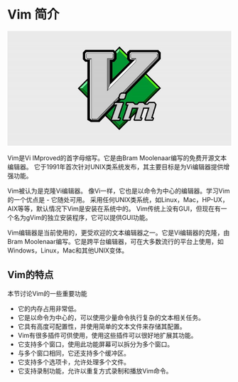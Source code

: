 # Vim 简介

![vim](./images/vim.png)

Vim是Vi IMproved的首字母缩写。它是由Bram Moolenaar编写的免费开源文本编辑器。 它于1991年首次针对UNIX类系统发布，其主要目标是为Vi编辑器提供增强功能。

Vim被认为是克隆Vi编辑器。 像Vi一样，它也是以命令为中心的编辑器。学习Vim的一个优点是 - 它随处可用。 采用任何UNIX类系统，如Linux，Mac，HP-UX，AIX等等，默认情况下Vim是安装在系统中的。 Vim传统上没有GUI，但现在有一个名为gVim的独立安装程序，它可以提供GUI功能。

Vim编辑器是当前使用的，更受欢迎的文本编辑器之一。它是Vi编辑器的克隆，由Bram Moolenaar编写。它是跨平台编辑器，可在大多数流行的平台上使用，如Windows，Linux，Mac和其他UNIX变体。 

## Vim的特点

本节讨论Vim的一些重要功能

- 它的内存占用非常低。
- 它是以命令为中心的，可以使用少量命令执行复杂的文本相关任务。
- 它具有高度可配置性，并使用简单的文本文件来存储其配置。
- Vim有很多插件可供使用，使用这些插件可以很好地扩展其功能。
- 它支持多个窗口，使用此功能屏幕可以拆分为多个窗口。
- 与多个窗口相同，它还支持多个缓冲区。
- 它支持多个选项卡，允许处理多个文件。
- 它支持录制功能，允许以重复方式录制和播放Vim命令。
